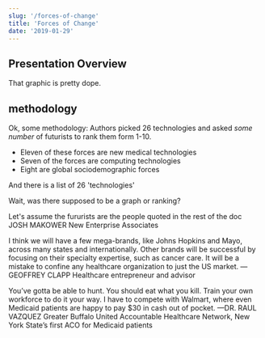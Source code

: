 ```yaml
---
slug: '/forces-of-change'
title: 'Forces of Change'
date: '2019-01-29'
---
```


## Presentation Overview

That graphic is pretty dope.

## methodology

Ok, some methodology:
Authors picked 26 technologies and asked _some number_ of futurists to rank them form 1-10.

- Eleven of these forces are new medical technologies
- Seven of the forces are computing technologies
- Eight are global sociodemographic forces

And there is a list of 26 'technologies'

Wait, was there supposed to be a graph or ranking?

Let's assume the fururists are the people quoted in the rest of the doc
JOSH MAKOWER
New Enterprise Associates

I think we will have a few mega-brands, like Johns Hopkins and Mayo, across many states and internationally. Other brands will be successful by focusing on their specialty expertise, such as cancer care. It will be a mistake to confine any healthcare organization to just the US market.
—GEOFFREY CLAPP
Healthcare entrepreneur and advisor

You’ve gotta be able to hunt. You should eat what you kill. Train your own workforce to do it your way. I have to compete with Walmart, where even Medicaid patients are happy to pay \$30 in cash out of pocket.
—DR. RAUL VAZQUEZ
Greater Buffalo United Accountable Healthcare Network, New York State’s first ACO for Medicaid patients
